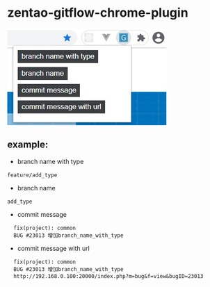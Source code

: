 # zentao-gitflow-chrome-plugin

![snapshot](./snapshot.jpg)

## example:

- branch name with type

```text
feature/add_type
```

- branch name

```text
add_type
```

- commit message

```text
  fix(project): common
  BUG #23013 增加branch_name_with_type
```

- commit message with url

```text
  fix(project): common
  BUG #23013 增加branch_name_with_type
  http://192.168.0.100:20000/index.php?m=bug&f=view&bugID=23013
```